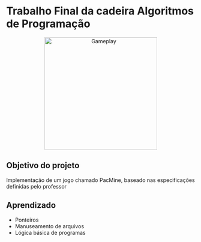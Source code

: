 # Trabalho Final da cadeira Algoritmos de Programação

<p align="center">
  <img src="data/ingameImage.png" alt="Gameplay" width="300" />
</p>

## Objetivo do projeto
Implementação de um jogo chamado PacMine, baseado nas especificações definidas pelo professor

## Aprendizado
- Ponteiros
- Manuseamento de arquivos
- Lógica básica de programas
  

